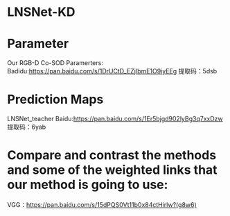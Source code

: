 # LNSNet-KD
# Parameter
Our RGB-D Co-SOD Paramerters:
Badidu:https://pan.baidu.com/s/1DrUCtD_EZjIbmE1O9iyEEg
提取码：5dsb
# Prediction Maps
LNSNet_teacher
Baidu:https://pan.baidu.com/s/1Er5bjgd902lyBg3q7xxDzw
提取码：6yab 
# Compare and contrast the methods and some of the weighted links that our method is going to use:
VGG：https://pan.baidu.com/s/15dPQS0Vt11b0x84ctHirlw?(g8w6)

